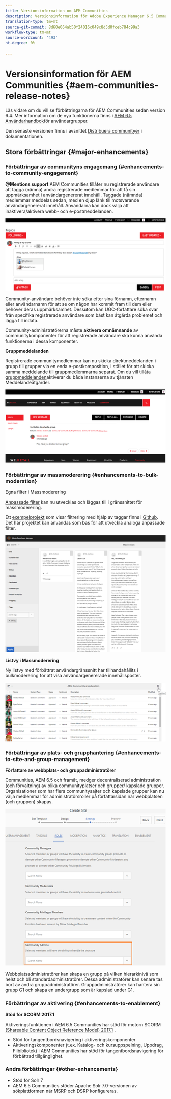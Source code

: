 ```yaml
---
title: Versionsinformation om AEM Communities
description: Versionsinformation för Adobe Experience Manager 6.5 Communities.
translation-type: tm+mt
source-git-commit: 8d60e064ab50f24016c049c8d5d0fceb784c99a3
workflow-type: tm+mt
source-wordcount: '493'
ht-degree: 0%

---
```



# Versionsinformation för AEM Communities {#aem-communities-release-notes}

Läs vidare om du vill se förbättringarna för AEM Communities sedan version 6.4. Mer information om de nya funktionerna finns i [AEM 6.5 Användarhandbok](https://helpx.adobe.com/experience-manager/6-4/communities/user-guide.html)för användargrupper.

Den senaste versionen finns i avsnittet [Distribuera communityer](https://helpx.adobe.com/in/experience-manager/6-4/help/communities/deploy-communities.html#LatestReleases) i dokumentationen.

## Stora förbättringar {#major-enhancements}

### Förbättringar av communityns engagemang {#enhancements-to-community-engagement}

**@Mentions support** AEM Communities tillåter nu registrerade användare att tagga (nämna) andra registrerade medlemmar för att få sin uppmärksamhet i användargenererat innehåll. Taggade (nämnda) medlemmar meddelas sedan, med en djup länk till motsvarande användargenererat innehåll. Användarna kan dock välja att inaktivera/aktivera webb- och e-postmeddelanden.

![Stöd för omnämnanden](assets/at-mentions.png)

Community-användare behöver inte söka efter sina förnamn, efternamn eller användarnamn för att se om någon har kommit fram till dem eller behöver deras uppmärksamhet. Dessutom kan UGC-författare söka svar från specifika registrerade användare som bäst kan åtgärda problemet och lägga till indata.

Community-administratörerna måste **aktivera omnämnande** av communitykomponenter för att registrerade användare ska kunna använda funktionerna i dessa komponenter.

**Gruppmeddelanden**

Registrerade communitymedlemmar kan nu skicka direktmeddelanden i grupp till grupper via en enda e-postkomposition, i stället för att skicka samma meddelande till gruppmedlemmarna separat. Om du vill tillåta [gruppmeddelanden](/help/communities/configure-messaging.md)aktiverar du båda instanserna av tjänsten [](/help/communities/messaging.md#group-messaging)Meddelandeåtgärder.

![Gruppmeddelande](assets/group-messaging.png)

### Förbättringar av massmoderering {#enhancements-to-bulk-moderation}

Egna filter i Massmoderering

[Anpassade filter](/help/communities/moderation.md#custom-filters) kan nu utvecklas och läggas till i gränssnittet för massmoderering.

Ett [exempelprojekt](https://github.com/Adobe-Marketing-Cloud/aem-communities-extensions/tree/master/aem-communities-moderation-filter) som visar filtrering med hjälp av taggar finns i [Github](https://github.com/Adobe-Marketing-Cloud/aem-communities-extensions/tree/master/aem-communities-moderation-filter). Det här projektet kan användas som bas för att utveckla analoga anpassade filter.

![Egna filter](assets/custom-tag-filter.png)

**Listvy i Massmoderering**

Ny listvy med förbättrat användargränssnitt har tillhandahållits i bulkmoderering för att visa användargenererade innehållsposter.

![Massmoderering i listvyn](assets/list-view-moderation.png)

### Förbättringar av plats- och grupphantering {#enhancements-to-site-and-group-management}

**Författare av webbplats- och gruppadministratörer**

Communities, AEM 6.5 och framåt, medger decentraliserad administration (och förvaltning) av olika communityplatser och grupper/ kapslade grupper. Organisationer som har flera communitysajter och kapslade grupper kan nu välja medlemmar för administratörsroller på författarsidan när webbplatsen (och gruppen) skapas.

![Webbplatsadministratör](assets/site-admin.png)

Webbplatsadministratörer kan skapa en grupp på vilken hierarkinivå som helst och bli standardadministratörer. Dessa administratörer kan senare tas bort av andra gruppadministratörer. Gruppadministratörer kan hantera sin grupp G1 och skapa en undergrupp som är kapslad under G1.

### Förbättringar av aktivering {#enhancements-to-enablement}

**Stöd för SCORM 2017.1**

Aktiveringsfunktionen i AEM 6.5 Communities har stöd för motorn SCORM [(Shareable Content Object Reference Model) 2017.1](https://rusticisoftware.com/blog/scorm-engine-2017-released/) .

* Stöd för tangentbordsnavigering i aktiveringskomponenter
* Aktiveringskomponenter (t.ex. Katalog- och kursuppspelning, Uppdrag, Filbibliotek) i AEM Communities har stöd för tangentbordsnavigering för förbättrad tillgänglighet.

### Andra förbättringar {#other-enhancements}

* Stöd för Solr 7
* AEM 6.5 Communities stöder Apache Solr 7.0-versionen av sökplattformen när MSRP och DSRP konfigureras.
